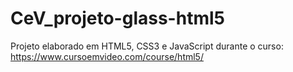 # CeV_projeto-glass-html5
Projeto elaborado em HTML5, CSS3 e JavaScript durante o curso: https://www.cursoemvideo.com/course/html5/
